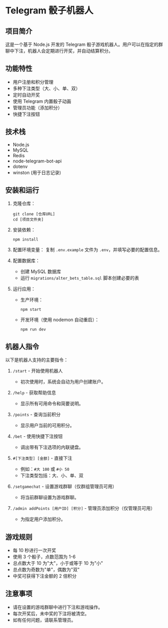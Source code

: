 # Telegram 骰子机器人

## 项目简介

这是一个基于 Node.js 开发的 Telegram 骰子游戏机器人。用户可以在指定的群聊中下注，机器人会定期进行开奖，并自动结算积分。

## 功能特性

- 用户注册和积分管理
- 多种下注类型（大、小、单、双）
- 定时自动开奖
- 使用 Telegram 内置骰子动画
- 管理员功能（添加积分）
- 快捷下注按钮

## 技术栈

- Node.js
- MySQL
- Redis
- node-telegram-bot-api
- dotenv
- winston (用于日志记录)

## 安装和运行

1. 克隆仓库：
   ```
   git clone [仓库URL]
   cd [项目文件夹]
   ```

2. 安装依赖：
   ```
   npm install
   ```

3. 配置环境变量：
   复制 `.env.example` 文件为 `.env`，并填写必要的配置信息。

4. 配置数据库：
   - 创建 MySQL 数据库
   - 运行 `migrations/alter_bets_table.sql` 脚本创建必要的表

5. 运行应用：
   - 生产环境：
     ```
     npm start
     ```
   - 开发环境（使用 nodemon 自动重启）：
     ```
     npm run dev
     ```

## 机器人指令

以下是机器人支持的主要指令：

1. `/start` - 开始使用机器人
   - 初次使用时，系统会自动为用户创建账户。

2. `/help` - 获取帮助信息
   - 显示所有可用命令和简要说明。

3. `/points` - 查询当前积分
   - 显示用户当前的可用积分。

4. `/bet` - 使用快捷下注按钮
   - 调出带有下注选项的内联键盘。

5. `#[下注类型] [金额]` - 直接下注
   - 例如：`#大 100` 或 `#小 50`
   - 下注类型包括：大、小、单、双

6. `/setgamechat` - 设置游戏群聊（仅群组管理员可用）
   - 将当前群聊设置为游戏群聊。

7. `/admin addPoints [用户ID] [积分]` - 管理员添加积分（仅管理员可用）
   - 为指定用户添加积分。

## 游戏规则

- 每 10 秒进行一次开奖
- 使用 3 个骰子，点数范围为 1-6
- 总点数大于 10 为"大"，小于或等于 10 为"小"
- 总点数为奇数为"单"，偶数为"双"
- 中奖可获得下注金额的 2 倍积分

## 注意事项

- 请在设置的游戏群聊中进行下注和游戏操作。
- 每次开奖后，未中奖的下注将被清空。
- 如有任何问题，请联系管理员。
